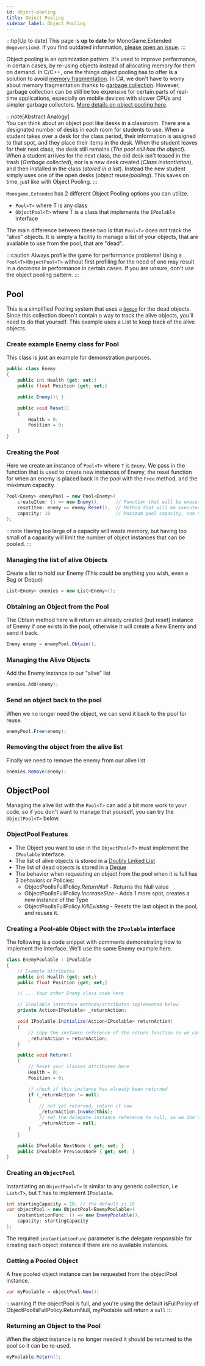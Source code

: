 ```yaml
---
id: object-pooling
title: Object Pooling
sidebar_label: Object Pooling
---
```


:::tip[Up to date]
This page is **up to date** for MonoGame.Extended `@mgeversion@`.  If you find outdated information, [please open an issue](https://github.com/craftworkgames/craftworkgames.github.io/issues).
:::

Object pooling is an optimization pattern. It's used to improve performance, in certain cases, by re-using objects instead of allocating memory for them on demand. In C/C++, one the things object pooling has to offer is a solution to avoid [memory fragmentation](http://stackoverflow.com/questions/3770457/what-is-memory-fragmentation). In C#, we don't have to worry about memory fragmentation thanks to [garbage collection](https://msdn.microsoft.com/en-us/library/ee787088). However, garbage collection can be still be too expensive for certain parts of real-time applications, especially on mobile devices with slower CPUs and simpler garbage collectors. [More details on object pooling here](http://gameprogrammingpatterns.com/object-pool.html).

:::note[Abstract Analogy]  
You can think about an object pool like desks in a classroom.  There are a designated number of desks in each room for students to use.  When a student takes over a desk for the class period, their information is assigned to that spot, and they place their items in the desk.  When the student leaves for their next class, the desk still remains (_The pool still has the object_).  When a student arrives for the next class, the old desk isn't tossed in the trash (_Garbage collected_), nor is a new desk created (_Class instantiation_), and then installed in the class (_stored in a list_).  Instead the new student simply uses one of the open desks (_object reuse/pooling_).  This saves on time, just like with Object Pooling.
:::

`Monogame.Extended` has 2 different Object Pooling options you can utilize.
 - `Pool<T>` where T is any class
 - `ObjectPool<T>` where T is a class that implements the `IPoolable` interface

The main difference between these two is that `Pool<T>` does not track the "alive" objects.  It is simply a facility to manage a list of your objects, that are available to use from the pool, that are "dead".

:::caution
Always profile the game for performance problems!
Using a `Pool<T>`/`ObjectPool<T>` without first profiling for the need of one may result in a *decrease* in performance in certain cases. If you are unsure, don't use the object pooling pattern.
:::

## Pool

This is a simplified Pooling system that uses a [`Deque`](/docs/features/collections/collections.md#deque) for the dead objects.  Since this collection doesn't contain a way to track the alive objects, you'll need to do that yourself.  This example uses a List to keep track of the alive objects.

### Create example Enemy class for Pool
This class is just an example for demonstration purposes.

```csharp
public class Enemy 
{
    public int Health {get; set;}
    public float Position {get; set;}

    public Enemy(){ }

    public void Reset()
    {
        Health = 0;
        Position = 0;
    }
}
```

### Creating the Pool

Here we create an instance of `Pool<T>` where `T` is `Enemy`.  We pass in the function that is used to create new instances of Enemy, the reset function for when an enemy is placed back in the pool with the `Free` method, and the maximum capacity.

```csharp
Pool<Enemy> enemyPool = new Pool<Enemy>(
    createItem: () => new Enemy(),      // Function that will be executed when we need to create a new Enemy
    resetItem: enemy => enemy.Reset(),  // Method that will be executed when the Enemy is returned to the pool for re-use
    capacity: 10                        // Maximum pool capacity, can not grow
);
```

:::note
Having too large of a capacity will waste memory, but having too small of a capacity will limit the number of object instances that can be pooled.
:::

### Managing the list of alive Objects
Create a list to hold our Enemy (This could be anything you wish, even a Bag or Deque)
```csharp
List<Enemy> enemies = new List<Enemy>();
```

### Obtaining an Object from the Pool
The Obtain method here will return an already created (but reset) instance of Enemy if one exists in the pool, otherwise it will create a New Enemy and send it back.
```csharp
Enemy enemy = enemyPool.Obtain();
```

### Managing the Alive Objects
Add the Enemy instance to our "alive" list
```csharp
enemies.Add(enemy);
```

### Send an object back to the pool
When we no longer need the object, we can send it back to the pool for reuse.
```csharp
enemyPool.Free(enemy);
```

### Removing the object from the alive list
Finally we need to remove the enemy from our alive list
```csharp
enemies.Remove(enemy);
```


## ObjectPool

Managing the alive list with the `Pool<T>` can add a bit more work to your code, so if you don't want to manage that yourself, you can try the `ObjectPool<T>` below.

### ObjectPool Features
 - The Object you want to use in the `ObjectPool<T>` must implement the `IPoolable` interface.
 - The list of alive objects is stored in a [Doubly Linked List](https://en.wikipedia.org/wiki/Doubly_linked_list)
 - The list of dead objects is stored in a [Deque](/docs/features/collections/collections.md#deque)
 - The behavior when requesting an object from the pool when it is full has 3 behaviors or Policies:
   - ObjectPoolIsFullPolicy.*ReturnNull* - Returns the Null value
   - ObjectPoolIsFullPolicy.*IncreaseSize* - Adds 1 more spot, creates a new instance of the Type
   - ObjectPoolIsFullPolicy.*KillExisting* - Resets the last object in the pool, and reuses it.


### Creating a Pool-able Object with the `IPoolable` interface

The following is a code snippet with comments demonstrating how to implement the interface.  We'll use the same Enemy example here.

```csharp
class EnemyPoolable : IPoolable
{
    // Example attributes
    public int Health {get; set;}
    public float Position {get; set;}

    // ... Your other Enemy class code here

    // IPoolable interface methods/attributes implemented below
    private Action<IPoolable> _returnAction;

    void IPoolable.Initialize(Action<IPoolable> returnAction)
    {
        // copy the instance reference of the return function so we can call it later
        _returnAction = returnAction;
    }

    public void Return()
    {
        // Reset your classes attributes here
        Health = 0;
        Position = 0;

        // check if this instance has already been returned
        if (_returnAction != null)
        {
            // not yet returned, return it now
            _returnAction.Invoke(this);
            // set the delegate instance reference to null, so we don't accidentally return it again
            _returnAction = null;
        }
    }

    public IPoolable NextNode { get; set; }
    public IPoolable PreviousNode { get; set; }
}
```

### Creating an `ObjectPool`
Instantiating an `ObjectPool<T>` is similar to any generic collection, i.e `List<T>`, but `T` has to implement `IPoolable`.
```csharp
int startingCapacity = 10; // the default is 16
var objectPool = new ObjectPool<EnemyPoolable>(
    instantiationFunc: () => new EnemyPoolable(), 
    capacity: startingCapacity
);
```
The required `instantiationFunc` parameter is the delegate responsible for creating each object instance if there are no available instances.

### Getting a Pooled Object

A free pooled object instance can be requested from the objectPool instance.

```csharp
var myPoolable = objectPool.New();
```

:::warning
If the objectPool is full, and you're using the default isFullPolicy of ObjectPoolIsFullPolicy.ReturnNull, myPoolable will return a `null`
:::


### Returning an Object to the Pool
When the object instance is no longer needed it should be returned to the pool so it can be re-used.
```cs
myPoolable.Return();
```

